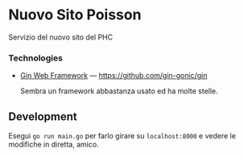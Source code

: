 # Nuovo Sito Poisson

Servizio del nuovo sito del PHC

### Technologies

- [Gin Web Framework](https://gin-gonic.com/) &mdash; https://github.com/gin-gonic/gin

    Sembra un framework abbastanza usato ed ha molte stelle.

## Development

Esegui `go run main.go` per farlo girare su `localhost:8000` e vedere le modifiche in diretta, amico.